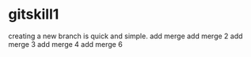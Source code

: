 # gitskill1
creating a new branch is quick and simple.
add merge
add merge 2
add merge 3
add merge 4
add merge 6
